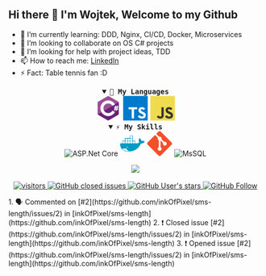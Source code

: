 ## Hi there 👋 I'm Wojtek, Welcome to my Github

- 🌱 I’m currently learning: DDD, Nginx, CI/CD, Docker, Microservices
- 👯 I’m looking to collaborate on OS C# projects
- 🤔 I’m looking for help with project ideas, TDD
- 📫 How to reach me: [LinkedIn](https://www.linkedin.com/in/wojciech-gawinski)
- ⚡ Fact: Table tennis fan :D

<p align="center">
  <details align="center" open>
    <summary><samp><b> 🚀 My Languages </b> </samp> </summary>
  <img src = 'https://github.com/devicons/devicon/blob/master/icons/csharp/csharp-original.svg' alt='C#' width='50'/>
  <img src = 'https://github.com/devicons/devicon/blob/master/icons/typescript/typescript-original.svg' alt='TS' width='50'/>
  <img src = 'https://raw.githubusercontent.com/devicons/devicon/master/icons/javascript/javascript-original.svg' alt='JS' width='50'/>
  </details>
    <details align="center" open>
    <summary><samp> <b>⚡️ My Skills </b> </samp> </summary>
  <img src = 'https://res.cloudinary.com/practicaldev/image/fetch/s--m8dwWwPX--/c_imagga_scale,f_auto,fl_progressive,h_900,q_auto,w_1600/https://dev-to-uploads.s3.amazonaws.com/i/fuva9omlwmb21osnqpwe.jpg' alt='ASP.Net Core' width='50'/>
  <img src = 'https://github.com/devicons/devicon/blob/master/icons/docker/docker-plain.svg' alt='Docker' width='50'/>
  <img src = 'https://github.com/devicons/devicon/blob/master/icons/git/git-plain.svg' alt='Git' width='50'/>
  <img src = 'https://cdn.iconscout.com/icon/free/png-512/sql-4-190807.png' alt='MsSQL' width='50'/>
	    
  </details>
</p>

<p align="center">
<a href="https://github.com/sk0gen/sk0gen">
	<img width="450px" src="https://github-readme-stats.vercel.app/api?username=sk0gen&title_color=ffffff&theme=vue-dark&show_icons=true&count_private=true&hide_border=true" />
</p>


<p></p>


<p align="center">
	<img alt="visitors" src="https://visitor-badge.glitch.me/badge?page_id=sk0gen" />
	<img alt="GitHub closed issues" src="https://img.shields.io/github/issues-closed/sk0gen/sk0gen">
	<img alt="GitHub User's stars" src="https://img.shields.io/github/stars/sk0gen?style=flat" />
	<img alt="GitHub Follow" src="https://img.shields.io/github/followers/sk0gen?label=followers&logo=GitHub&style=flat" />
	</a>
</p>
<!--START_SECTION:activity-->
1. 🗣 Commented on [#2](https://github.com/inkOfPixel/sms-length/issues/2) in [inkOfPixel/sms-length](https://github.com/inkOfPixel/sms-length)
2. ❗️ Closed issue [#2](https://github.com/inkOfPixel/sms-length/issues/2) in [inkOfPixel/sms-length](https://github.com/inkOfPixel/sms-length)
3. ❗️ Opened issue [#2](https://github.com/inkOfPixel/sms-length/issues/2) in [inkOfPixel/sms-length](https://github.com/inkOfPixel/sms-length)
<!--END_SECTION:activity-->
